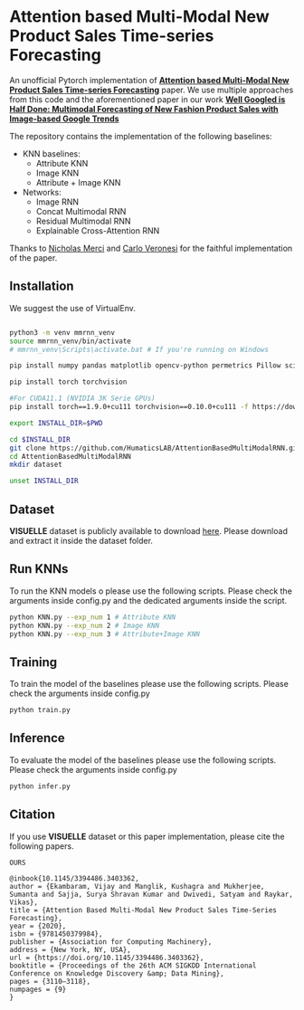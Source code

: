 # Attention based Multi-Modal New Product Sales Time-series Forecasting

An unofficial Pytorch implementation of [**Attention based Multi-Modal New Product Sales Time-series Forecasting**](https://dl.acm.org/doi/10.1145/3394486.3403362) paper. We use multiple approaches from this code and the aforementioned paper in our work [**Well Googled is Half Done: Multimodal Forecasting of New Fashion Product Sales with Image-based Google Trends**](https://github.com/HumaticsLAB/GTM-Transformer)

The repository contains the implementation of the following baselines:
- KNN baselines:
  - Attribute KNN
  - Image KNN
  - Attribute + Image KNN
- Networks:
  - Image RNN
  - Concat Multimodal RNN
  - Residual Multimodal RNN
  - Explainable Cross-Attention RNN

Thanks to [Nicholas Merci](https://github.com/nicholasmerci) and [Carlo Veronesi](https://github.com/carloveronesi) for the faithful implementation of the paper.

## Installation

We suggest the use of VirtualEnv.

```bash

python3 -m venv mmrnn_venv
source mmrnn_venv/bin/activate
# mmrnn_venv\Scripts\activate.bat # If you're running on Windows

pip install numpy pandas matplotlib opencv-python permetrics Pillow scikit-image scikit-learn scipy tqdm transformers fairseq wandb

pip install torch torchvision

#For CUDA11.1 (NVIDIA 3K Serie GPUs)
pip install torch==1.9.0+cu111 torchvision==0.10.0+cu111 -f https://download.pytorch.org/whl/torch_stable.html

export INSTALL_DIR=$PWD

cd $INSTALL_DIR
git clone https://github.com/HumaticsLAB/AttentionBasedMultiModalRNN.git
cd AttentionBasedMultiModalRNN
mkdir dataset

unset INSTALL_DIR
```

## Dataset

**VISUELLE** dataset is publicly available to download [here](https://drive.google.com/file/d/11Bn2efKfO_PbtdqsSqj8U6y6YgBlRcP6/view?usp=sharing). Please download and extract it inside the dataset folder.

## Run KNNs
To run the KNN models o please use the following scripts. Please check the arguments inside config.py and the dedicated arguments inside the script.

```bash
python KNN.py --exp_num 1 # Attribute KNN
python KNN.py --exp_num 2 # Image KNN
python KNN.py --exp_num 3 # Attribute+Image KNN
```

## Training
To train the model of the baselines please use the following scripts. Please check the arguments inside config.py

```bash
python train.py 
```


## Inference
To evaluate the model of the baselines please use the following scripts. Please check the arguments inside config.py

```bash
python infer.py
```


## Citation
If you use **VISUELLE** dataset or this paper implementation, please cite the following papers.

```
OURS

```

```
@inbook{10.1145/3394486.3403362,
author = {Ekambaram, Vijay and Manglik, Kushagra and Mukherjee, Sumanta and Sajja, Surya Shravan Kumar and Dwivedi, Satyam and Raykar, Vikas},
title = {Attention Based Multi-Modal New Product Sales Time-Series Forecasting},
year = {2020},
isbn = {9781450379984},
publisher = {Association for Computing Machinery},
address = {New York, NY, USA},
url = {https://doi.org/10.1145/3394486.3403362},
booktitle = {Proceedings of the 26th ACM SIGKDD International Conference on Knowledge Discovery &amp; Data Mining},
pages = {3110–3118},
numpages = {9}
}
```


